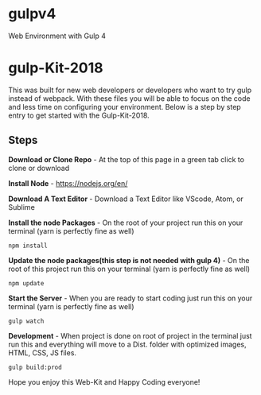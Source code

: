 # gulpv4
Web Environment with Gulp 4 

# gulp-Kit-2018
 This was built for new web developers or developers who want to try gulp instead of webpack. With these files you will be able to focus on the code and less time on configuring your environment.
 Below is a step by step entry to get started with the Gulp-Kit-2018.
 
 ## Steps
**Download or Clone Repo** - At the top of this page in a green tab click to clone or download


**Install Node** - https://nodejs.org/en/


**Download A Text Editor** - Download a Text Editor like VScode, Atom, or Sublime


**Install the node Packages** - On the root of your project run this on your terminal 
(yarn is perfectly fine as well)


```
npm install
```

**Update the node packages(this step is not needed with gulp 4)** - On the root of this project run this on your terminal 
(yarn is perfectly fine as well)

```
npm update
```

**Start the Server** - When you are ready to start coding just run this on your terminal 
(yarn is perfectly fine as well)

```
gulp watch
```


**Development** - When project is done on root of project in the terminal just run this and everything will 
move to a Dist. folder with optimized images, HTML, CSS, JS files.

```
gulp build:prod
```

Hope you enjoy this Web-Kit and Happy Coding everyone!
